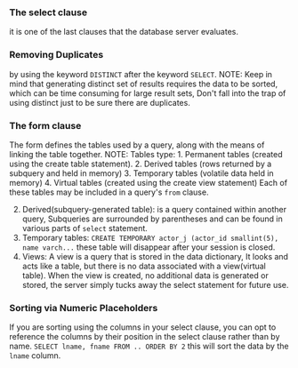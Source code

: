 
### The select clause
it is one of the last clauses that the database server evaluates.

### Removing Duplicates
by using the keyword `DISTINCT` after the keyword `SELECT`.
NOTE: Keep in mind that generating distinct set of results requires the data to be sorted, which can be time consuming for large result sets, Don't fall into the trap of using distinct just to be sure there are duplicates.

### The form clause
The form defines the tables used by a query, along with the means of linking the table together.
	NOTE:
	Tables type:
	1. Permanent tables (created using the create table statement).
	2. Derived tables (rows returned by a subquery and held in memory)
	3. Temporary tables (volatile data held in memory)
	4. Virtual tables (created using the create view statement)
	Each of these tables may be included in a query's `from` clause.

2. Derived(subquery-generated table): 
	is a query contained within another query, Subqueries are surrounded by parentheses and can be found in various parts of `select` statement.
3. Temporary tables:
	`CREATE TEMPORARY actor_j (actor_id smallint(5), name varch...`
	these table will disappear after your session is closed.
4. Views:
	A view is a query that is stored in the data dictionary, It looks and acts like a table, but there is no data associated with a view(virtual table).
	When the view is created, no additional data is generated or stored, the server simply tucks away the select statement for future use.

### Sorting via Numeric Placeholders
If you are sorting using the columns in your select clause, you can opt to reference the columns by their position in the select clause rather than by name.
	`SELECT lname, fname FROM .. ORDER BY 2`
	this will sort the data by the `lname` column.











